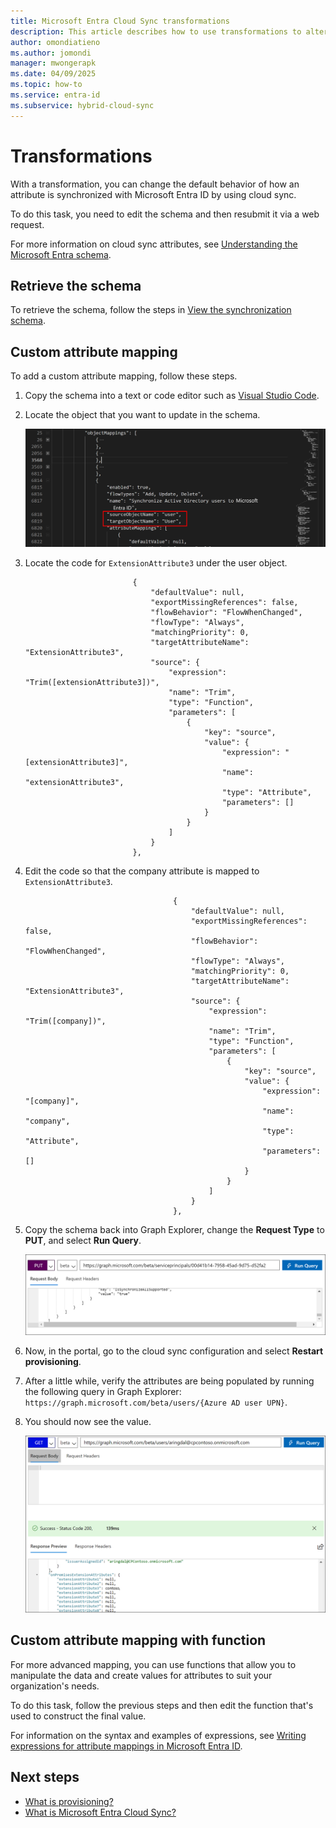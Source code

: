 ```yaml
---
title: Microsoft Entra Cloud Sync transformations
description: This article describes how to use transformations to alter the default attribute mappings.
author: omondiatieno
ms.author: jomondi
manager: mwongerapk
ms.date: 04/09/2025
ms.topic: how-to
ms.service: entra-id
ms.subservice: hybrid-cloud-sync
---
```


# Transformations

With a transformation, you can change the default behavior of how an attribute is synchronized with Microsoft Entra ID by using cloud sync.

To do this task, you need to edit the schema and then resubmit it via a web request.

For more information on cloud sync attributes, see [Understanding the Microsoft Entra schema](concept-attributes.md).


## Retrieve the schema
To retrieve the schema, follow the steps in [View the synchronization schema](concept-attributes.md#view-the-synchronization-schema). 

## Custom attribute mapping
To add a custom attribute mapping, follow these steps.

1. Copy the schema into a text or code editor such as [Visual Studio Code](https://code.visualstudio.com/).
1. Locate the object that you want to update in the schema.

   ![Screenshot of object in the schema.](media/how-to-transformation/transform-1.png)</br>
1. Locate the code for `ExtensionAttribute3` under the user object.

    ```
                            {
                                "defaultValue": null,
                                "exportMissingReferences": false,
                                "flowBehavior": "FlowWhenChanged",
                                "flowType": "Always",
                                "matchingPriority": 0,
                                "targetAttributeName": "ExtensionAttribute3",
                                "source": {
                                    "expression": "Trim([extensionAttribute3])",
                                    "name": "Trim",
                                    "type": "Function",
                                    "parameters": [
                                        {
                                            "key": "source",
                                            "value": {
                                                "expression": "[extensionAttribute3]",
                                                "name": "extensionAttribute3",
                                                "type": "Attribute",
                                                "parameters": []
                                            }
                                        }
                                    ]
                                }
                            },
    ```
1. Edit the code so that the company attribute is mapped to `ExtensionAttribute3`.

   ```
                                    {
                                        "defaultValue": null,
                                        "exportMissingReferences": false,
                                        "flowBehavior": "FlowWhenChanged",
                                        "flowType": "Always",
                                        "matchingPriority": 0,
                                        "targetAttributeName": "ExtensionAttribute3",
                                        "source": {
                                            "expression": "Trim([company])",
                                            "name": "Trim",
                                            "type": "Function",
                                            "parameters": [
                                                {
                                                    "key": "source",
                                                    "value": {
                                                        "expression": "[company]",
                                                        "name": "company",
                                                        "type": "Attribute",
                                                        "parameters": []
                                                    }
                                                }
                                            ]
                                        }
                                    },
   ```
 1. Copy the schema back into Graph Explorer, change the **Request Type** to **PUT**, and select **Run Query**.

    ![Run Query](media/how-to-transformation/transform-2.png)

 1. Now, in the portal, go to the cloud sync configuration and select **Restart provisioning**.
 1. After a little while, verify the attributes are being populated by running the following query in Graph Explorer: `https://graph.microsoft.com/beta/users/{Azure AD user UPN}`.
 1. You should now see the value.

    ![The value appears](media/how-to-transformation/transform-4.png)

## Custom attribute mapping with function
For more advanced mapping, you can use functions that allow you to manipulate the data and create values for attributes to suit your organization's needs.

To do this task, follow the previous steps and then edit the function that's used to construct the final value.

For information on the syntax and examples of expressions, see [Writing expressions for attribute mappings in Microsoft Entra ID](reference-expressions.md).


## Next steps 

- [What is provisioning?](../what-is-provisioning.md)
- [What is Microsoft Entra Cloud Sync?](what-is-cloud-sync.md)
